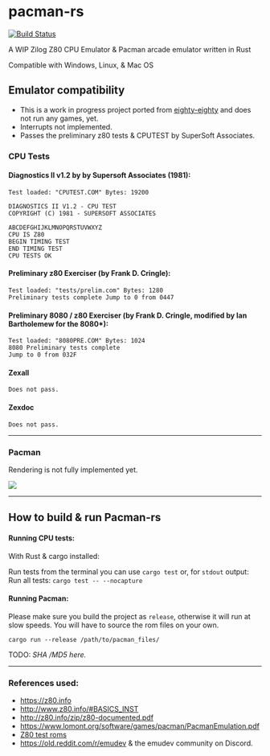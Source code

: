 # pacman-rs

[![Build Status](https://travis-ci.com/stianeklund/pacman-rs.svg?branch-master)](https://travis-ci.com/stianeklund/pacman-rs)

A WIP Zilog Z80 CPU Emulator & Pacman arcade emulator written in Rust

Compatible with Windows, Linux, & Mac OS

## Emulator compatibility

* This is a work in progress project ported from [eighty-eighty](https://github.com/stianeklund/eighty-eighty) and does not run any games, yet.
* Interrupts not implemented.
* Passes the preliminary z80 tests & CPUTEST by SuperSoft Associates.



### CPU Tests

#### Diagnostics II v1.2 by by Supersoft Associates (1981):

```
Test loaded: "CPUTEST.COM" Bytes: 19200

DIAGNOSTICS II V1.2 - CPU TEST
COPYRIGHT (C) 1981 - SUPERSOFT ASSOCIATES

ABCDEFGHIJKLMNOPQRSTUVWXYZ
CPU IS Z80
BEGIN TIMING TEST
END TIMING TEST
CPU TESTS OK
```

#### Preliminary z80 Exerciser (by Frank D. Cringle):

```
Test loaded: "tests/prelim.com" Bytes: 1280
Preliminary tests complete Jump to 0 from 0447
```

#### Preliminary 8080 / z80 Exerciser (by Frank D. Cringle, modified by Ian Bartholemew for the 8080*):
``` 
Test loaded: "8080PRE.COM" Bytes: 1024
8080 Preliminary tests complete
Jump to 0 from 032F
```

#### Zexall

```
Does not pass.
```
#### Zexdoc

```
Does not pass.
```
--- 

### Pacman 

Rendering is not fully implemented yet.

![](https://i.imgur.com/nnNePst.png)


---

## How to build & run Pacman-rs

#### Running CPU tests:

With Rust & cargo installed:

Run tests from the terminal you can use `cargo test` or, for `stdout` output:
Run all tests: `cargo test -- --nocapture`

#### Running Pacman:
Please make sure you build the project as `release`, otherwise it will run at slow speeds.
You will have to source the rom files on your own.

`cargo run --release /path/to/pacman_files/`


TODO: *SHA /MD5 here.*

---

### References used:

* https://z80.info
* http://www.z80.info/#BASICS_INST
* http://z80.info/zip/z80-documented.pdf
* https://www.lomont.org/software/games/pacman/PacmanEmulation.pdf
* [Z80 test roms](http://mdfs.net/Software/Z80/Exerciser/)
* https://old.reddit.com/r/emudev & the emudev community on Discord.
